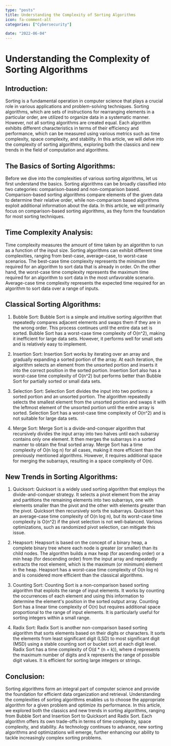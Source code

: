 ```yaml
---
type: "posts"
title: Understanding the Complexity of Sorting Algorithms
icon: fa-comment-alt
categories: ["Cybersecurity"]

date: "2022-06-04"
---
```




# Understanding the Complexity of Sorting Algorithms

## Introduction:
Sorting is a fundamental operation in computer science that plays a crucial role in various applications and problem-solving techniques. Sorting algorithms, which are sets of instructions for rearranging elements in a particular order, are utilized to organize data in a systematic manner. However, not all sorting algorithms are created equal. Each algorithm exhibits different characteristics in terms of their efficiency and performance, which can be measured using various metrics such as time complexity, space complexity, and stability. In this article, we will delve into the complexity of sorting algorithms, exploring both the classics and new trends in the field of computation and algorithms.

## The Basics of Sorting Algorithms:
Before we dive into the complexities of various sorting algorithms, let us first understand the basics. Sorting algorithms can be broadly classified into two categories: comparison-based and non-comparison based. Comparison-based sorting algorithms compare elements of the given data to determine their relative order, while non-comparison based algorithms exploit additional information about the data. In this article, we will primarily focus on comparison-based sorting algorithms, as they form the foundation for most sorting techniques.

## Time Complexity Analysis:
Time complexity measures the amount of time taken by an algorithm to run as a function of the input size. Sorting algorithms can exhibit different time complexities, ranging from best-case, average-case, to worst-case scenarios. The best-case time complexity represents the minimum time required for an algorithm to sort data that is already in order. On the other hand, the worst-case time complexity represents the maximum time required for an algorithm to sort data in the most unfavorable scenario. Average-case time complexity represents the expected time required for an algorithm to sort data over a range of inputs.

## Classical Sorting Algorithms:
1. Bubble Sort:
Bubble Sort is a simple and intuitive sorting algorithm that repeatedly compares adjacent elements and swaps them if they are in the wrong order. This process continues until the entire data set is sorted. Bubble Sort has a worst-case time complexity of O(n^2), making it inefficient for large data sets. However, it performs well for small sets and is relatively easy to implement.

2. Insertion Sort:
Insertion Sort works by iterating over an array and gradually expanding a sorted portion of the array. At each iteration, the algorithm selects an element from the unsorted portion and inserts it into the correct position in the sorted portion. Insertion Sort also has a worst-case time complexity of O(n^2) but performs better than Bubble Sort for partially sorted or small data sets.

3. Selection Sort:
Selection Sort divides the input into two portions: a sorted portion and an unsorted portion. The algorithm repeatedly selects the smallest element from the unsorted portion and swaps it with the leftmost element of the unsorted portion until the entire array is sorted. Selection Sort has a worst-case time complexity of O(n^2) and is not suitable for large data sets.

4. Merge Sort:
Merge Sort is a divide-and-conquer algorithm that recursively divides the input array into two halves until each subarray contains only one element. It then merges the subarrays in a sorted manner to obtain the final sorted array. Merge Sort has a time complexity of O(n log n) for all cases, making it more efficient than the previously mentioned algorithms. However, it requires additional space for merging the subarrays, resulting in a space complexity of O(n).

## New Trends in Sorting Algorithms:
1. Quicksort:
Quicksort is a widely used sorting algorithm that employs the divide-and-conquer strategy. It selects a pivot element from the array and partitions the remaining elements into two subarrays, one with elements smaller than the pivot and the other with elements greater than the pivot. Quicksort then recursively sorts the subarrays. Quicksort has an average-case time complexity of O(n log n), but its worst-case time complexity is O(n^2) if the pivot selection is not well-balanced. Various optimizations, such as randomized pivot selection, can mitigate this issue.

2. Heapsort:
Heapsort is based on the concept of a binary heap, a complete binary tree where each node is greater (or smaller) than its child nodes. The algorithm builds a max heap (for ascending order) or a min heap (for descending order) from the input array and repeatedly extracts the root element, which is the maximum (or minimum) element in the heap. Heapsort has a worst-case time complexity of O(n log n) and is considered more efficient than the classical algorithms.

3. Counting Sort:
Counting Sort is a non-comparison based sorting algorithm that exploits the range of input elements. It works by counting the occurrences of each element and using this information to determine the element's position in the sorted output array. Counting Sort has a linear time complexity of O(n) but requires additional space proportional to the range of input elements. It is particularly useful for sorting integers within a small range.

4. Radix Sort:
Radix Sort is another non-comparison based sorting algorithm that sorts elements based on their digits or characters. It sorts the elements from least significant digit (LSD) to most significant digit (MSD) using a stable counting sort or bucket sort at each digit level. Radix Sort has a time complexity of O(d * (n + k)), where d represents the maximum number of digits and k represents the range of possible digit values. It is efficient for sorting large integers or strings.

## Conclusion:
Sorting algorithms form an integral part of computer science and provide the foundation for efficient data organization and retrieval. Understanding the complexities of sorting algorithms enables us to choose the appropriate algorithm for a given problem and optimize its performance. In this article, we explored both the classics and new trends in sorting algorithms, ranging from Bubble Sort and Insertion Sort to Quicksort and Radix Sort. Each algorithm offers its own trade-offs in terms of time complexity, space complexity, and stability. As technology continues to advance, new sorting algorithms and optimizations will emerge, further enhancing our ability to tackle increasingly complex sorting problems.